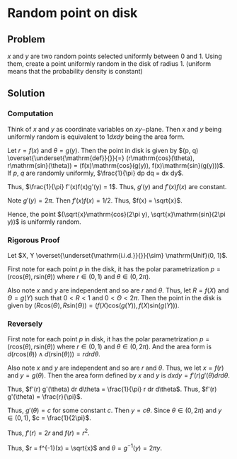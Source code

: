 # Random point on disk

## Problem

$x$ and $y$ are two random points selected uniformly between $0$ and $1$. Using them, create a point uniformly random in the disk of radius $1$. (uniform means that the probability density is constant) 

## Solution

### Computation

Think of $x$ and $y$ as coordinate variables on $xy-$plane. Then $x$ and $y$ being uniformly random is equivalent to $1 dx dy$ being the area form.

Let $r = f(x)$ and $\theta = g(y)$. Then the point in disk is given by $(p, q) \overset{\underset{\mathrm{def}}{}}{=} (r\mathrm{cos}(\theta), r\mathrm{sin}(\theta)) = (f(x)\mathrm{cos}(g(y)), f(x)\mathrm{sin}(g(y)))$. If $p$, $q$ are randomly uniformly, $\frac{1}{\pi} dp dq = dx dy$.

Thus, $\frac{1}{\pi} f'(x)f(x)g'(y) = 1$. Thus, $g'(y)$ and $f'(x)f(x)$ are constant.

Note $g'(y) = 2 \pi$. Then $f'(x)f(x) = 1/2$. Thus, $f(x) = \sqrt{x}$.

Hence, the point $(\sqrt{x}\mathrm{cos}(2\pi y), \sqrt{x}\mathrm{sin}(2\pi y))$ is uniformly random.

### Rigorous Proof

Let $X, Y \overset{\underset{\mathrm{i.i.d.}}{}}{\sim} \mathrm{Unif}(0, 1)$.

First note for each point $p$ in the disk, it has the polar parametrization $p = (r\mathrm{cos}(\theta), r\mathrm{sin}(\theta))$ where $r \in (0, 1)$ and $\theta \in (0, 2\pi)$. 

Also note $x$ and $y$ are independent and so are $r$ and $\theta$. Thus, let $R = f(X)$ and $\Theta = g(Y)$ such that $0 < R < 1$ and $0 < \Theta < 2 \pi$. Then the point in the disk is given by $(R\mathrm{cos}(\Theta), R\mathrm{sin}(\Theta)) = (f(X)\mathrm{cos}(g(Y)), f(X)\mathrm{sin}(g(Y)))$.

### Reversely

First note for each point $p$ in disk, it has the polar parametrization $p = (r\mathrm{cos}(\theta), r\mathrm{sin}(\theta))$ where $r \in (0, 1)$ and $\theta \in (0, 2\pi)$. And the area form is $d(r\mathrm{cos}(\theta)) \wedge d(r\mathrm{sin}(\theta))) = r dr d\theta$.

Also note $x$ and $y$ are independent and so are $r$ and $\theta$. Thus, we let $x = f(r)$ and $y = g(\theta)$. Then the area form defined by $x$ and $y$ is $dx dy = f'(r) g'(\theta) dr d\theta$.

Thus, $f'(r) g'(\theta) dr d\theta = \frac{1}{\pi} r dr d\theta$. Thus, $f'(r) g'(\theta) = \frac{r}{\pi}$. 

Thus, $g'(\theta) = c$ for some constant $c$. Then $y = c \theta$. Since $\theta \in (0, 2\pi)$ and $y \in (0, 1)$, $c = \frac{1}{2\pi}$.

Thus, $f'(r) = 2r$ and $f(r) = r^2$.

Thus, $r = f^{-1}(x) = \sqrt{x}$ and $\theta = g^{-1}(y) = 2\pi y$.

